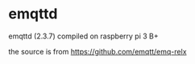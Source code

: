 # emqttd
emqttd (2.3.7) compiled on raspberry pi 3 B+

the source is from https://github.com/emqtt/emq-relx
